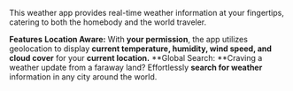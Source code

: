 This weather app provides real-time weather information at your fingertips, catering to both the homebody and the world traveler.

**Features**
**Location Aware:** With **your permission**, the app utilizes geolocation to display **current temperature, humidity, wind speed, and cloud cover** for your **current location.**
**Global Search: **Craving a weather update from a faraway land? Effortlessly **search for weather** information in any city around the world.
